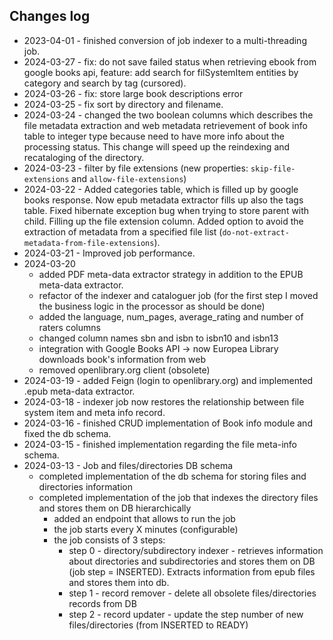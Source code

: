 
## Changes log
- 2023-04-01 - finished conversion of job indexer to a multi-threading job.
- 2024-03-27 - fix: do not save failed status when retrieving ebook from google books api, feature: add search for
  filSystemItem entities by category and search by tag (cursored).
- 2024-03-26 - fix: store large book descriptions error
- 2024-03-25 - fix sort by directory and filename.
- 2024-03-24 - changed the two boolean columns which describes the file metadata extraction and web metadata
  retrievement of book info table to integer type because need to have more info about the processing status. This
  change will speed up the reindexing and recataloging of the directory.
- 2024-03-23 - filter by file extensions (new properties: `skip-file-extensions` and `allow-file-extensions`)
- 2024-03-22 - Added categories table, which is filled up by google books response. Now epub metadata extractor fills up
  also the tags table. Fixed hibernate exception bug when trying to store parent with child. Filling up the file
  extension column. Added option to avoid the extraction of metadata from a specified file
  list (`do-not-extract-metadata-from-file-extensions`).
- 2024-03-21 - Improved job performance.
- 2024-03-20
    - added PDF meta-data extractor strategy in addition to the EPUB meta-data extractor.
    - refactor of the indexer and cataloguer job (for the first step I moved the business logic in the
      processor as should be done)
    - added the language, num_pages, average_rating and number of raters columns
    - changed column names sbn and isbn to isbn10 and isbn13
    - integration with Google Books API -> now Europea Library downloads book's information from web
    - removed openlibrary.org client (obsolete)
- 2024-03-19 - added Feign (login to openlibrary.org) and implemented .epub meta-data extractor.
- 2024-03-18 - indexer job now restores the relationship between file system item and meta info record.
- 2024-03-16 - finished CRUD implementation of Book info module and fixed the db schema.
- 2024-03-15 - finished implementation regarding the file meta-info schema.
- 2024-03-13 - Job and files/directories DB schema
    - completed implementation of the db schema for storing files and directories information
    - completed implementation of the job that indexes the directory files and stores them on DB hierarchically
        - added an endpoint that allows to run the job
        - the job starts every X minutes (configurable)
        - the job consists of 3 steps:
            - step 0 - directory/subdirectory indexer - retrieves information about directories and subdirectories and
              stores them on DB (job step = INSERTED). Extracts information from epub files and stores them into db.
            - step 1 - record remover - delete all obsolete files/directories records from DB
            - step 2 - record updater - update the step number of new files/directories (from INSERTED to READY)
